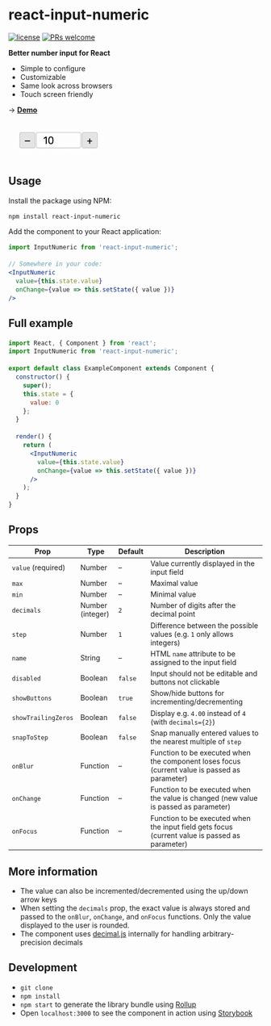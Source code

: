 # react-input-numeric

[![license](https://img.shields.io/github/license/mashape/apistatus.svg)](https://github.com/smeuli/react-input-numeric/blob/master/LICENSE)
[![PRs welcome](https://img.shields.io/badge/PRs-welcome-brightgreen.svg)](https://github.com/smeuli/react-input-numeric/pulls)

**Better number input for React**

* Simple to configure
* Customizable
* Same look across browsers
* Touch screen friendly

→ **[Demo](https://samuelmeuli.github.io/react-input-numeric)**

<img src="demo.gif" alt="Demo" width="200">


## Usage

Install the package using NPM:

```
npm install react-input-numeric
```

Add the component to your React application:

```jsx
import InputNumeric from 'react-input-numeric';

// Somewhere in your code:
<InputNumeric
  value={this.state.value}
  onChange={value => this.setState({ value })}
/>
```


## Full example

```jsx
import React, { Component } from 'react';
import InputNumeric from 'react-input-numeric';

export default class ExampleComponent extends Component {
  constructor() {
    super();
    this.state = {
      value: 0
    };
  }

  render() {
    return (
      <InputNumeric
        value={this.state.value}
        onChange={value => this.setState({ value })}
      />
    );
  }
}
```


## Props

Prop | Type | Default | Description
---- | ---- | ------- | -----------
`value` (required) | Number | – | Value currently displayed in the input field
`max` | Number | – | Maximal value
`min` | Number | – | Minimal value
`decimals` | Number (integer) | `2` | Number of digits after the decimal point
`step` | Number | `1` | Difference between the possible values (e.g. `1` only allows integers)
`name` | String | – | HTML `name` attribute to be assigned to the input field
`disabled` | Boolean | `false` | Input should not be editable and buttons not clickable
`showButtons` | Boolean | `true` | Show/hide buttons for incrementing/decrementing
`showTrailingZeros` | Boolean | `false` | Display e.g. `4.00` instead of `4` (with `decimals={2}`)
`snapToStep` | Boolean | `false` | Snap manually entered values to the nearest multiple of `step`
`onBlur` | Function | – | Function to be executed when the component loses focus (current value is passed as parameter)
`onChange` | Function | – | Function to be executed when the value is changed (new value is passed as parameter)
`onFocus` | Function | – | Function to be executed when the input field gets focus (current value is passed as parameter)


## More information

* The value can also be incremented/decremented using the up/down arrow keys
* When setting the `decimals` prop, the exact value is always stored and passed to the `onBlur`, `onChange`, and `onFocus` functions. Only the value displayed to the user is rounded.
* The component uses [decimal.js](https://github.com/MikeMcl/decimal.js/) internally for handling arbitrary-precision decimals


## Development

* `git clone`
* `npm install`
* `npm start` to generate the library bundle using [Rollup](https://github.com/rollup/rollup)
* Open `localhost:3000` to see the component in action using [Storybook](https://github.com/storybooks/storybook)
